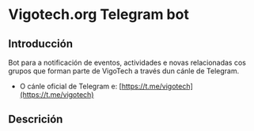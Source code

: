 # Vigotech.org Telegram bot

## Introducción

Bot para a notificación de eventos, actividades e novas relacionadas cos grupos
que forman parte de VigoTech a través dun cánle de Telegram.

* O cánle oficial de Telegram e: [https://t.me/vigotech](https://t.me/vigotech)


## Descrición


